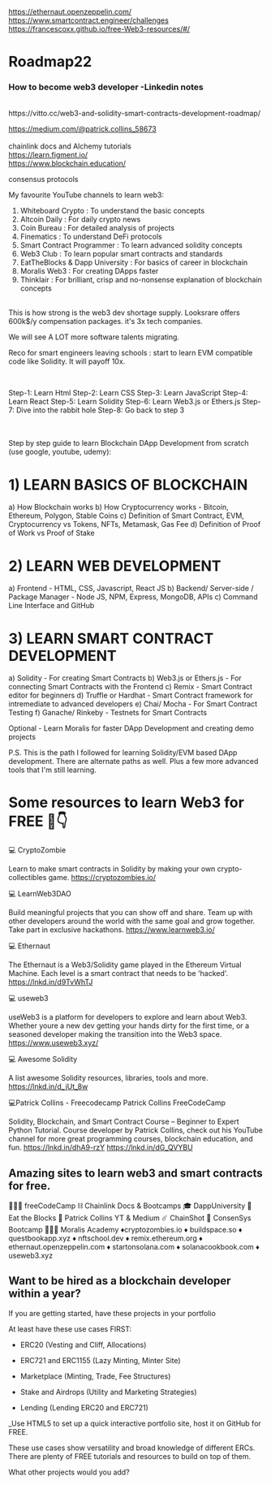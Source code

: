 https://ethernaut.openzeppelin.com/
https://www.smartcontract.engineer/challenges
https://francescoxx.github.io/free-Web3-resources/#/

# Roadmap22
### How to become web3 developer -Linkedin notes
<br />
https://vitto.cc/web3-and-solidity-smart-contracts-development-roadmap/ <br />

https://medium.com/@patrick.collins_58673 <br /><br />
chainlink docs and Alchemy tutorials <br />
https://learn.figment.io/ <br/>
https://www.blockchain.education/

consensus protocols 

My favourite YouTube channels to learn web3:

1) Whiteboard Crypto : To understand the basic concepts  <br/> 
2) Altcoin Daily : For daily crypto news <br/>
3) Coin Bureau : For detailed analysis of projects <br/>
4) Finematics : To understand DeFi protocols <br/>
5) Smart Contract Programmer : To learn advanced solidity concepts <br/> 
6) Web3 Club : To learn popular smart contracts and standards <br/>
7) EatTheBlocks & Dapp University : For basics of career in blockchain <br/> 
8) Moralis Web3 : For creating DApps faster <br/>
9) Thinklair : For brilliant, crisp and no-nonsense explanation of blockchain concepts <br/>


<br/>
This is how strong is the web3 dev shortage supply. Looksrare offers 600k$/y compensation packages. it's 3x tech companies.

We will see A LOT more software talents migrating.

Reco for smart engineers leaving schools : start to learn EVM compatible code like Solidity. It will payoff 10x.


<br/>

Step-1: Learn Html
Step-2: Learn CSS
Step-3: Learn JavaScript
Step-4: Learn React
Step-5: Learn Solidity
Step-6: Learn Web3.js or Ethers.js
Step-7: Dive into the rabbit hole
Step-8: Go back to step 3


<br/> <br/> 
Step by step guide to learn Blockchain DApp Development from scratch (use google, youtube, udemy):

# 1) LEARN BASICS OF BLOCKCHAIN
a) How Blockchain works
b) How Cryptocurrency works - Bitcoin, Ethereum, Polygon, Stable Coins
c) Definition of Smart Contract, EVM, Cryptocurrency vs Tokens, NFTs, Metamask, Gas Fee
d) Definition of Proof of Work vs Proof of Stake  <br/>

# 2) LEARN WEB DEVELOPMENT
a) Frontend - HTML, CSS, Javascript, React JS
b) Backend/ Server-side / Package Manager - Node JS, NPM, Express, MongoDB, APIs
c) Command Line Interface and GitHub <br/>

# 3) LEARN SMART CONTRACT DEVELOPMENT <br/>
a) Solidity - For creating Smart Contracts
b) Web3.js or Ethers.js - For connecting Smart Contracts with the Frontend
c) Remix - Smart Contract editor for beginners
d) Truffle or Hardhat - Smart Contract framework for intremediate to advanced developers
e) Chai/ Mocha - For Smart Contract Testing
f) Ganache/ Rinkeby - Testnets for Smart Contracts

Optional - Learn Moralis for faster DApp Development and creating demo projects

P.S. This is the path I followed for learning Solidity/EVM based DApp development. There are alternate paths as well. Plus a few more advanced tools that I'm still learning.




# Some resources to learn Web3 for FREE 🧵👇


💻 CryptoZombie 

Learn to make smart contracts in Solidity by making your own crypto-collectibles game.
https://cryptozombies.io/ <br />

💻 LearnWeb3DAO

Build meaningful projects that you can show off and share.
Team up with other developers around the world with the same goal and grow together.
Take part in exclusive hackathons.
https://www.learnweb3.io/ <br />

💻 Ethernaut

The Ethernaut is a Web3/Solidity game played in the Ethereum Virtual Machine.
Each level is a smart contract that needs to be 'hacked'.
https://lnkd.in/d9TvWhTJ  <br />

💻 useweb3

useWeb3 is a platform for developers to explore and learn about Web3.
Whether youre a new dev getting your hands dirty for the first time, or a seasoned developer
making the transition into the Web3 space.
https://www.useweb3.xyz/  <br />

💻 Awesome Solidity

 A list awesome Solidity resources, libraries, tools and more.
 https://lnkd.in/d_jUt_8w   <br />
 
💻Patrick Collins - Freecodecamp Patrick Collins FreeCodeCamp

Solidity, Blockchain, and Smart Contract Course – Beginner to Expert Python Tutorial.
Course developer by Patrick Collins, check out his YouTube channel for more great programming courses, blockchain education, and fun. https://lnkd.in/dhA9-rzY
https://lnkd.in/dG_QVYBU  <br />

 ## Amazing sites to learn web3 and smart contracts for free.

🧑🏾‍💻 freeCodeCamp
⛓ Chainlink Docs & Bootcamps
🎓 DappUniversity
🍔 Eat the Blocks
🐸 Patrick Collins YT & Medium
☄️ ChainShot
🥾 ConsenSys Bootcamp
👨🏿‍🔬 Moralis Academy
♦️cryptozombies.io
♦ buildspace.so
♦ questbookapp.xyz
♦ nftschool.dev
♦ remix.ethereum.org
♦ ethernaut.openzeppelin.com
♦ startonsolana.com
♦ solanacookbook.com
♦ useweb3.xyz


## Want to be hired as a blockchain developer within a year?

If you are getting started, have these projects in your portfolio

At least have these use cases FIRST:

- ERC20 (Vesting and Cliff, Allocations)

- ERC721 and ERC1155 (Lazy Minting, Minter Site)

- Marketplace (Minting, Trade, Fee Structures)

- Stake and Airdrops (Utility and Marketing Strategies)

- Lending (Lending ERC20 and ERC721)


_Use HTML5 to set up a quick interactive portfolio site, host it on GitHub for FREE.


These use cases show versatility and broad knowledge of different ERCs. There are plenty of FREE tutorials and resources to build on top of them.

What other projects would you add?
